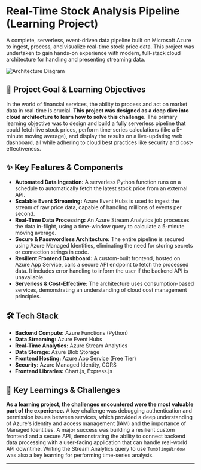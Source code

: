 # Real-Time Stock Analysis Pipeline (Learning Project)

A complete, serverless, event-driven data pipeline built on Microsoft Azure to ingest, process, and visualize real-time stock price data. This project was undertaken to gain hands-on experience with modern, full-stack cloud architecture for handling and presenting streaming data.

![Architecture Diagram](architecture.png)

## 🎯 Project Goal & Learning Objectives

In the world of financial services, the ability to process and act on market data in real-time is crucial. **This project was designed as a deep dive into cloud architecture to learn how to solve this challenge.** The primary learning objective was to design and build a fully serverless pipeline that could fetch live stock prices, perform time-series calculations (like a 5-minute moving average), and display the results on a live-updating web dashboard, all while adhering to cloud best practices like security and cost-effectiveness.

## ✨ Key Features & Components

* **Automated Data Ingestion:** A serverless Python function runs on a schedule to automatically fetch the latest stock price from an external API.
* **Scalable Event Streaming:** Azure Event Hubs is used to ingest the stream of raw price data, capable of handling millions of events per second.
* **Real-Time Data Processing:** An Azure Stream Analytics job processes the data in-flight, using a time-window query to calculate a 5-minute moving average.
* **Secure & Passwordless Architecture:** The entire pipeline is secured using Azure Managed Identities, eliminating the need for storing secrets or connection strings in code.
* **Resilient Frontend Dashboard:** A custom-built frontend, hosted on Azure App Service, calls a secure API endpoint to fetch the processed data. It includes error handling to inform the user if the backend API is unavailable.
* **Serverless & Cost-Effective:** The architecture uses consumption-based services, demonstrating an understanding of cloud cost management principles.

## 🛠️ Tech Stack

* **Backend Compute:** Azure Functions (Python)
* **Data Streaming:** Azure Event Hubs
* **Real-Time Analytics:** Azure Stream Analytics
* **Data Storage:** Azure Blob Storage
* **Frontend Hosting:** Azure App Service (Free Tier)
* **Security:** Azure Managed Identity, CORS
* **Frontend Libraries:** Chart.js, Express.js

## 🚀 Key Learnings & Challenges

**As a learning project, the challenges encountered were the most valuable part of the experience.** A key challenge was debugging authentication and permission issues between services, which provided a deep understanding of Azure's identity and access management (IAM) and the importance of Managed Identities. A major success was building a resilient custom frontend and a secure API, demonstrating the ability to connect backend data processing with a user-facing application that can handle real-world API downtime. Writing the Stream Analytics query to use `TumblingWindow` was also a key learning for performing time-series analysis.

---
